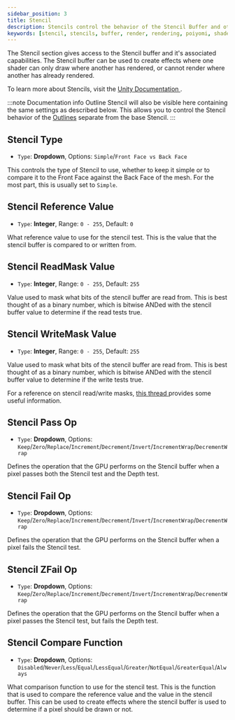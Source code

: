 ```yaml
---
sidebar_position: 3
title: Stencil
description: Stencils control the behavior of the Stencil Buffer and other associated capabilities. It is used to create effects where one shader can only draw where another has rendered, or cannot render where another has already rendered.
keywords: [stencil, stencils, buffer, render, rendering, poiyomi, shader]
---
```


The Stencil section gives access to the Stencil buffer and it's associated capabilities. The Stencil buffer can be used to create effects where one shader can only draw where another has rendered, or cannot render where another has already rendered.

To learn more about Stencils, visit the [Unity Documentation <FAIcon icon="fa-solid fa-square-arrow-up-right"/>](https://docs.unity3d.com/Manual/SL-Stencil.html).

:::note Documentation info
Outline Stencil will also be visible here containing the same settings as described below. This allows you to control the Stencil behavior of the [Outlines](/docs/outlines/outlines.md) separate from the base Stencil.
:::

## Stencil Type

- `Type`: <PropertyIcon name="dropdown" />**Dropdown**, Options: `Simple`/`Front Face vs Back Face`

This controls the type of Stencil to use, whether to keep it simple or to compare it to the Front Face against the Back Face of the mesh. For the most part, this is usually set to `Simple`.

## Stencil Reference Value

- `Type`: <PropertyIcon name="int" />**Integer**, Range: `0 - 255`, Default: `0`

What reference value to use for the stencil test. This is the value that the stencil buffer is compared to or written from.

## Stencil ReadMask Value

- `Type`: <PropertyIcon name="int" />**Integer**, Range: `0 - 255`, Default: `255`

Value used to mask what bits of the stencil buffer are read from. This is best thought of as a binary number, which is bitwise ANDed with the stencil buffer value to determine if the read tests true.

## Stencil WriteMask Value

- `Type`: <PropertyIcon name="int" />**Integer**, Range: `0 - 255`, Default: `255`

Value used to mask what bits of the stencil buffer are read from. This is best thought of as a binary number, which is bitwise ANDed with the stencil buffer value to determine if the write tests true.

For a reference on stencil read/write masks, [this thread <FAIcon icon="fa-solid fa-square-arrow-up-right"/>](https://old.reddit.com/r/Unity3D/comments/mz7b4h/what_does_stencil_readmask_writemask_do/gw06pie/) provides some useful information.

## Stencil Pass Op

- `Type`: <PropertyIcon name="dropdown" />**Dropdown**, Options: `Keep`/`Zero`/`Replace`/`Increment`/`Decrement`/`Invert`/`IncrementWrap`/`DecrementWrap`

Defines the operation that the GPU performs on the Stencil buffer when a pixel passes both the Stencil test and the Depth test.

## Stencil Fail Op

- `Type`: <PropertyIcon name="dropdown" />**Dropdown**, Options: `Keep`/`Zero`/`Replace`/`Increment`/`Decrement`/`Invert`/`IncrementWrap`/`DecrementWrap`

Defines the operation that the GPU performs on the Stencil buffer when a pixel fails the Stencil test.

## Stencil ZFail Op

- `Type`: <PropertyIcon name="dropdown" />**Dropdown**, Options: `Keep`/`Zero`/`Replace`/`Increment`/`Decrement`/`Invert`/`IncrementWrap`/`DecrementWrap`

Defines the operation that the GPU performs on the Stencil buffer when a pixel passes the Stencil test, but fails the Depth test.

## Stencil Compare Function

- `Type`: <PropertyIcon name="dropdown" />**Dropdown**, Options: `Disabled`/`Never`/`Less`/`Equal`/`LessEqual`/`Greater`/`NotEqual`/`GreaterEqual`/`Always`

What comparison function to use for the stencil test. This is the function that is used to compare the reference value and the value in the stencil buffer. This can be used to create effects where the stencil buffer is used to determine if a pixel should be drawn or not.